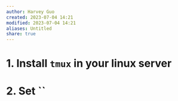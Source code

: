 ```yaml
---
author: Harvey Guo
created: 2023-07-04 14:21
modified: 2023-07-04 14:21
aliases: Untitled
share: true
---
```

# 1. Install `tmux` in your linux server
# 2. Set ``

